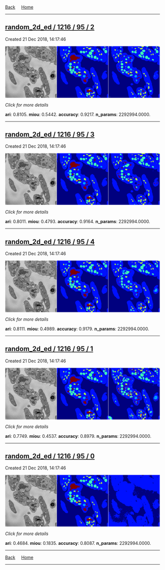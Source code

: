 
[Back](..)&nbsp;&nbsp;&nbsp;&nbsp;&nbsp;[Home](https://leapmanlab.github.io/snapshots)

---

<div class="summary"><a href="2"><h2>random_2d_ed / 1216 / 95 / 2</h2></a><p>Created 21 Dec 2018, 14:17:46
</p><a href="2"><img src="2/media/summary.png" align="center"></a><p>
<i>Click for more details</i>
</p></div>

**ari**: 0.8105. **miou**: 0.5442. **accuracy**: 0.9217. **n_params**: 2292994.0000. 

---

<div class="summary"><a href="3"><h2>random_2d_ed / 1216 / 95 / 3</h2></a><p>Created 21 Dec 2018, 14:17:46
</p><a href="3"><img src="3/media/summary.png" align="center"></a><p>
<i>Click for more details</i>
</p></div>

**ari**: 0.8011. **miou**: 0.4793. **accuracy**: 0.9164. **n_params**: 2292994.0000. 

---

<div class="summary"><a href="4"><h2>random_2d_ed / 1216 / 95 / 4</h2></a><p>Created 21 Dec 2018, 14:17:46
</p><a href="4"><img src="4/media/summary.png" align="center"></a><p>
<i>Click for more details</i>
</p></div>

**ari**: 0.8111. **miou**: 0.4989. **accuracy**: 0.9179. **n_params**: 2292994.0000. 

---

<div class="summary"><a href="1"><h2>random_2d_ed / 1216 / 95 / 1</h2></a><p>Created 21 Dec 2018, 14:17:46
</p><a href="1"><img src="1/media/summary.png" align="center"></a><p>
<i>Click for more details</i>
</p></div>

**ari**: 0.7749. **miou**: 0.4537. **accuracy**: 0.8979. **n_params**: 2292994.0000. 

---

<div class="summary"><a href="0"><h2>random_2d_ed / 1216 / 95 / 0</h2></a><p>Created 21 Dec 2018, 14:17:46
</p><a href="0"><img src="0/media/summary.png" align="center"></a><p>
<i>Click for more details</i>
</p></div>

**ari**: 0.4684. **miou**: 0.1835. **accuracy**: 0.8087. **n_params**: 2292994.0000. 

---

[Back](..)&nbsp;&nbsp;&nbsp;&nbsp;&nbsp;[Home](https://leapmanlab.github.io/snapshots)

---